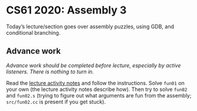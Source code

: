 CS61 2020: Assembly 3
=====================

Today’s lecture/section goes over assembly puzzles, using GDB, and conditional
branching.

Advance work
------------

*Advance work should be completed before lecture, especially by active
listeners. There is nothing to turn in.*

Read the [lecture activity
notes](https://cs61.seas.harvard.edu/site/2020/Asm3Activity/) and follow the
instructions. Solve `fun01` on your own (the lecture activity notes describe
how). Then try to solve `fun02` and `fun02.s` (trying to figure out what
arguments are fun from the assembly; `src/fun02.cc` is present if you get
stuck).
